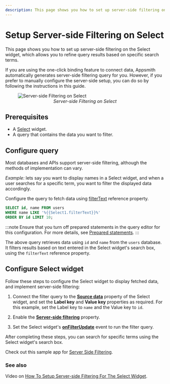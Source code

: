 ```yaml
---
description: This page shows you how to set up server-side filtering on a Select widget, which allows you to refine query results based on specific search terms.
---
```

# Setup Server-side Filtering on Select 

This page shows you how to set up server-side filtering on the Select widget, which allows you to refine query results based on specific search terms.

If you are using the one-click binding feature to connect data, Appsmith automatically generates server-side filtering query for you. However, if you prefer to manually configure the server-side setup, you can do so by following the instructions in this guide.

 <figure>
  <img src="/img/select-filter.gif" style= {{width:"700px", height:"auto"}} alt="Server-side Filtering on Select"/>
  <figcaption align = "center"><i>Server-side Filtering on Select</i></figcaption>
</figure>

## Prerequisites

* A [Select](/reference/widgets/select) widget.
* A query that contains the data you want to filter.


## Configure query

Most databases and APIs support server-side filtering, although the methods of implementation can vary.

*Example:* lets say you want to display names in a Select widget, and when a user searches for a specific term, you want to filter the displayed data accordingly.

Configure the query to fetch data using [filterText](/reference/widgets/select#reference-properties) reference property. 

```sql
SELECT id, name FROM users 
WHERE name LIKE '%{{Select1.filterText}}%'
ORDER BY id LIMIT 10;
```

:::note
Ensure that you turn off prepared statements in the query editor for this configuration. For more details, see [Prepared statements](/connect-data/concepts/how-to-use-prepared-statements).
:::



The above query retrieves data using `id` and `name` from the `users` database. It filters results based on text entered in the Select widget's search box, using the `filterText` reference property.



## Configure Select widget

Follow these steps to configure the Select widget to display fetched data, and implement server-side filtering:

1. Connect the filter query to the [**Source data**](/reference/widgets/select#source-data-arrayobject) property of the Select widget, and set the **Label key** and **Value key** properties as required. For this example, set the Label key to `name` and the Value key to `id`.



2. Enable the [**Server-side filtering**](/reference/widgets/select#server-side-filtering-boolean) property.


3. Set the Select widget's [**onFilterUpdate**](/reference/widgets/select#onfilterupdate) event to run the filter query.

After completing these steps, you can search for specific terms using the Select widget's search box.

Check out this sample app for [Server Side Filtering](https://app.appsmith.com/applications/61fbdf232cd3d95ca414b805/pages/6215d4742882606a1df5c695).


### See also

Video on [How To Setup Server-side Filtering For The Select Widget](https://www.youtube.com/watch?v=QDmTwRaLzHg).
